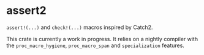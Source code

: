 # assert2

`assert!(...)` and `check!(...)` macros inspired by Catch2.

This crate is currently a work in progress.
It relies on a nightly compiler with the `proc_macro_hygiene`, `proc_macro_span` and `specialization` features.
